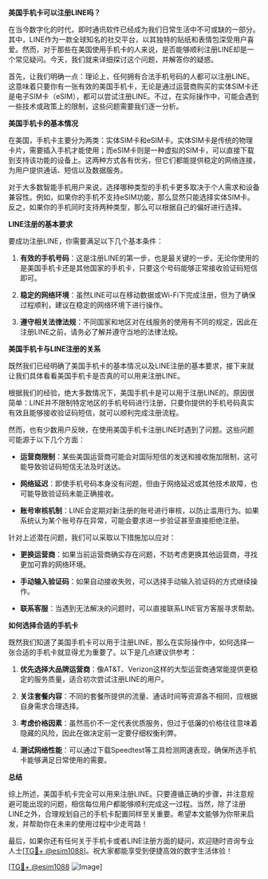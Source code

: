**美国手机卡可以注册LINE吗？**

在当今数字化的时代，即时通讯软件已经成为我们日常生活中不可或缺的一部分。其中，LINE作为一款全球知名的社交平台，以其独特的贴纸和表情包深受用户喜爱。然而，对于那些在美国使用手机卡的人来说，是否能够顺利注册LINE却是一个常见疑问。今天，我们就来详细探讨这个问题，并解答你的疑惑。

首先，让我们明确一点：理论上，任何拥有合法手机号码的人都可以注册LINE。这意味着只要你有一张有效的美国手机卡，无论是通过运营商购买的实体SIM卡还是电子SIM卡（eSIM），都可以尝试注册LINE。不过，在实际操作中，可能会遇到一些技术或政策上的限制，这些问题需要我们逐一分析。

**美国手机卡的基本情况**

在美国，手机卡主要分为两类：实体SIM卡和eSIM卡。实体SIM卡是传统的物理卡片，需要插入手机才能使用；而eSIM卡则是一种虚拟的SIM卡，可以直接下载到支持该功能的设备上。这两种方式各有优劣，但它们都能提供稳定的网络连接，为用户提供通话、短信以及数据服务。

对于大多数智能手机用户来说，选择哪种类型的手机卡更多取决于个人需求和设备兼容性。例如，如果你的手机不支持eSIM功能，那么显然只能选择实体SIM卡。反之，如果你的手机同时支持两种类型，那么可以根据自己的偏好进行选择。

**LINE注册的基本要求**

要成功注册LINE，你需要满足以下几个基本条件：

1. **有效的手机号码**：这是注册LINE的第一步，也是最关键的一步。无论你使用的是美国手机卡还是其他国家的手机卡，只要这个号码能够正常接收验证码短信即可。
   
2. **稳定的网络环境**：虽然LINE可以在移动数据或Wi-Fi下完成注册，但为了确保过程顺利，建议在稳定的网络环境下进行操作。

3. **遵守相关法律法规**：不同国家和地区对在线服务的使用有不同的规定，因此在注册LINE之前，请务必了解并遵守当地的法律法规。

**美国手机卡与LINE注册的关系**

既然我们已经明确了美国手机卡的基本情况以及LINE注册的基本要求，接下来就让我们具体看看美国手机卡是否真的可以用来注册LINE。

根据我们的经验，绝大多数情况下，美国手机卡是可以用于注册LINE的。原因很简单：LINE并不限制特定地区的手机号码进行注册，只要你提供的手机号码真实有效且能够接收验证码短信，就可以顺利完成注册流程。

然而，也有少数用户反映，在使用美国手机卡注册LINE时遇到了问题。这些问题可能源于以下几个方面：

- **运营商限制**：某些美国运营商可能会对国际短信的发送和接收施加限制，这可能导致验证码短信无法及时送达。
  
- **网络延迟**：即使手机号码本身没有问题，但由于网络延迟或其他技术故障，也可能导致验证码未能正确接收。

- **账号审核机制**：LINE会定期对新注册的账号进行审核，以防止滥用行为。如果系统认为某个账号存在异常，可能会要求进一步验证甚至直接拒绝注册。

针对上述潜在问题，我们可以采取以下措施加以应对：

- **更换运营商**：如果当前运营商确实存在问题，不妨考虑更换其他运营商，寻找更加可靠的网络环境。
  
- **手动输入验证码**：如果自动接收失败，可以选择手动输入验证码的方式继续操作。

- **联系客服**：当遇到无法解决的问题时，可以直接联系LINE官方客服寻求帮助。

**如何选择合适的手机卡**

既然我们知道了美国手机卡可以用于注册LINE，那么在实际操作中，如何选择一张合适的手机卡就显得尤为重要了。以下是几点建议供参考：

1. **优先选择大品牌运营商**：像AT&T、Verizon这样的大型运营商通常能提供更稳定的服务质量，适合初次尝试注册LINE的用户。

2. **关注套餐内容**：不同的套餐所提供的流量、通话时间等资源各不相同，应根据自身需求合理选择。

3. **考虑价格因素**：虽然高价不一定代表优质服务，但过于低廉的价格往往意味着隐藏的风险，因此在做决定前一定要仔细权衡利弊。

4. **测试网络性能**：可以通过下载Speedtest等工具检测网速表现，确保所选手机卡能够满足日常使用的需要。

**总结**

综上所述，美国手机卡完全可以用来注册LINE。只要遵循正确的步骤，并注意规避可能出现的问题，相信每位用户都能够顺利完成这一过程。当然，除了注册LINE之外，合理规划自己的手机卡配置同样至关重要。希望本文能够为你带来启发，并帮助你在未来的使用过程中少走弯路！

最后，如果你还有任何关于手机卡或者LINE注册方面的疑问，欢迎随时咨询专业人士[[TG💪+ @esim1088](https://t.me/s/esim1088)]。祝大家都能享受到便捷高效的数字生活体验！

[[TG💪+ @esim1088](https://t.me/s/esim1088) ![Image](https://i.postimg.cc/4NQfJmqS/Snipaste-2025-05-13-00-14-12.png)]